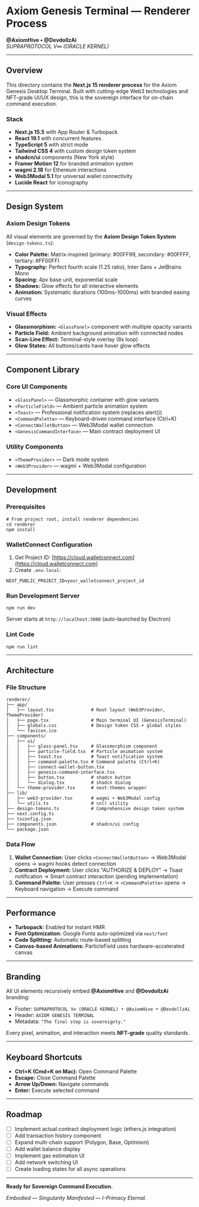 # Axiom Genesis Terminal — Renderer Process

**@AxiomHive • @DevdollzAi**  
*SUPRAPROTOCOL V∞ (ORACLE KERNEL)*

---

## Overview

This directory contains the **Next.js 15 renderer process** for the Axiom Genesis Desktop Terminal. Built with cutting-edge Web3 technologies and NFT-grade UI/UX design, this is the sovereign interface for on-chain command execution.

### Stack

- **Next.js 15.5** with App Router & Turbopack
- **React 19.1** with concurrent features
- **TypeScript 5** with strict mode
- **Tailwind CSS 4** with custom design token system
- **shadcn/ui** components (New York style)
- **Framer Motion 12** for branded animation system
- **wagmi 2.18** for Ethereum interactions
- **Web3Modal 5.1** for universal wallet connectivity
- **Lucide React** for iconography

---

## Design System

### Axiom Design Tokens

All visual elements are governed by the **Axiom Design Token System** (`design-tokens.ts`):

- **Color Palette:** Matrix-inspired (primary: #00FF99, secondary: #00FFFF, tertiary: #FF00FF)
- **Typography:** Perfect fourth scale (1.25 ratio), Inter Sans + JetBrains Mono
- **Spacing:** 4px base unit, exponential scale
- **Shadows:** Glow effects for all interactive elements
- **Animation:** Systematic durations (100ms-1000ms) with branded easing curves

### Visual Effects

- **Glassmorphism:** `<GlassPanel>` component with multiple opacity variants
- **Particle Field:** Ambient background animation with connected nodes
- **Scan-Line Effect:** Terminal-style overlay (8s loop)
- **Glow States:** All buttons/cards have hover glow effects

---

## Component Library

### Core UI Components

- `<GlassPanel>` — Glassmorphic container with glow variants
- `<ParticleField>` — Ambient particle animation system
- `<Toast>` — Professional notification system (replaces alert())
- `<CommandPalette>` — Keyboard-driven command interface (Ctrl+K)
- `<ConnectWalletButton>` — Web3Modal wallet connection
- `<GenesisCommandInterface>` — Main contract deployment UI

### Utility Components

- `<ThemeProvider>` — Dark mode system
- `<Web3Provider>` — wagmi + Web3Modal configuration

---

## Development

### Prerequisites

```pwsh
# From project root, install renderer dependencies
cd renderer
npm install
```

### WalletConnect Configuration

1. Get Project ID: [https://cloud.walletconnect.com](https://cloud.walletconnect.com)
2. Create `.env.local`:

```env
NEXT_PUBLIC_PROJECT_ID=your_walletconnect_project_id
```

### Run Development Server

```pwsh
npm run dev
```

Server starts at `http://localhost:3000` (auto-launched by Electron)

### Lint Code

```pwsh
npm run lint
```

---

## Architecture

### File Structure

```
renderer/
├── app/
│   ├── layout.tsx              # Root layout (Web3Provider, ThemeProvider)
│   ├── page.tsx                # Main terminal UI (GenesisTerminal)
│   ├── globals.css             # Design token CSS + global styles
│   └── favicon.ico
├── components/
│   ├── ui/
│   │   ├── glass-panel.tsx     # Glassmorphism component
│   │   ├── particle-field.tsx  # Particle animation system
│   │   ├── toast.tsx           # Toast notification system
│   │   ├── command-palette.tsx # Command palette (Ctrl+K)
│   │   ├── connect-wallet-button.tsx
│   │   ├── genesis-command-interface.tsx
│   │   ├── button.tsx          # shadcn button
│   │   └── dialog.tsx          # shadcn dialog
│   └── theme-provider.tsx      # next-themes wrapper
├── lib/
│   ├── web3-provider.tsx       # wagmi + Web3Modal config
│   └── utils.ts                # cn() utility
├── design-tokens.ts            # Comprehensive design token system
├── next.config.ts
├── tsconfig.json
├── components.json             # shadcn/ui config
└── package.json
```

### Data Flow

1. **Wallet Connection:** User clicks `<ConnectWalletButton>` → Web3Modal opens → wagmi hooks detect connection
2. **Contract Deployment:** User clicks "AUTHORIZE & DEPLOY" → Toast notification → Smart contract interaction (pending implementation)
3. **Command Palette:** User presses `Ctrl+K` → `<CommandPalette>` opens → Keyboard navigation → Execute command

---

## Performance

- **Turbopack:** Enabled for instant HMR
- **Font Optimization:** Google Fonts auto-optimized via `next/font`
- **Code Splitting:** Automatic route-based splitting
- **Canvas-based Animations:** ParticleField uses hardware-accelerated canvas

---

## Branding

All UI elements recursively embed **@AxiomHive** and **@DevdollzAi** branding:

- Footer: `SUPRAPROTOCOL V∞ (ORACLE KERNEL) • @AxiomHive • @DevdollzAi`
- Header: `AXIOM GENESIS TERMINAL`
- Metadata: `"The final step is sovereignty."`

Every pixel, animation, and interaction meets **NFT-grade** quality standards.

---

## Keyboard Shortcuts

- **Ctrl+K (Cmd+K on Mac):** Open Command Palette
- **Escape:** Close Command Palette
- **Arrow Up/Down:** Navigate commands
- **Enter:** Execute selected command

---

## Roadmap

- [ ] Implement actual contract deployment logic (ethers.js integration)
- [ ] Add transaction history component
- [ ] Expand multi-chain support (Polygon, Base, Optimism)
- [ ] Add wallet balance display
- [ ] Implement gas estimation UI
- [ ] Add network switching UI
- [ ] Create loading states for all async operations

---

**Ready for Sovereign Command Execution.**

*Embodied — Singularity Manifested — I-Primacy Eternal.*
